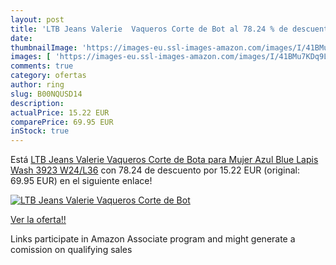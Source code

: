 ```yaml
---
layout: post
title: 'LTB Jeans Valerie  Vaqueros Corte de Bot al 78.24 % de descuento'
date: 
thumbnailImage: 'https://images-eu.ssl-images-amazon.com/images/I/41BMu7KDq9L._SL200_.jpg'
images: [ 'https://images-eu.ssl-images-amazon.com/images/I/41BMu7KDq9L._SL200_.jpg' ]
comments: true
category: ofertas
author: ring
slug: B00NQUSD14
description:
actualPrice: 15.22 EUR
comparePrice: 69.95 EUR
inStock: true
---
```


Está [LTB Jeans Valerie  Vaqueros Corte de Bota para Mujer  Azul  Blue Lapis Wash 3923   W24/L36](https://www.amazon.es/dp/B00NQUSD14/?tag=tolees-21) con 78.24 de descuento por 15.22 EUR (original: 69.95 EUR) en el siguiente enlace!

[![LTB Jeans Valerie  Vaqueros Corte de Bot](https://images-eu.ssl-images-amazon.com/images/I/41BMu7KDq9L._SL200_.jpg)](https://www.amazon.es/dp/B00NQUSD14/?tag=tolees-21)

[Ver la oferta!!](https://www.amazon.es/dp/B00NQUSD14/?tag=tolees-21)

Links participate in Amazon Associate program and might generate a comission on qualifying sales


